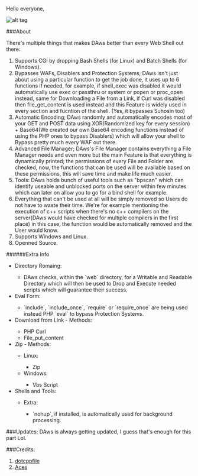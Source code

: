 Hello everyone,

![alt tag](http://i.imgur.com/nUmccKQ.png)

###About

There's multiple things that makes DAws better than every Web Shell out there:

1. Supports CGI by dropping Bash Shells (for Linux) and Batch Shells (for Windows).
1. Bypasses WAFs, Disablers and Protection Systems; DAws isn't just about using a particular function to get the job done, it uses up to 6 functions if needed, for example, if shell_exec was disabled it would automatically use exec or passthru or system or popen or proc_open instead, same for Downloading a File from a Link, if Curl was disabled then file_get_content is used instead and this Feature is widely used in every section and fucntion of the shell. (Yes, it bypasses Suhosin too)
1. Automatic Encoding; DAws randomly and automatically encodes most of your GET and POST data using XOR(Randomized key for every session) + Base64(We created our own Base64 encoding functions instead of using the PHP ones to bypass Disablers) which will allow your shell to Bypass pretty much every WAF out there.
1. Advanced File Manager; DAws's File Manager contains everything a File Manager needs and even more but the main Feature is that everything is dynamically printed; the permissions of every File and Folder are checked, now, the functions that can be used will be available based on these permissions, this will save time and make life much easier.
1. Tools: DAws holds bunch of useful tools such as "bpscan" which can identify useable and unblocked ports on the server within few minutes which can later on allow you to go for a bind shell for example.
1. Everything that can't be used at all will be simply removed so Users do not have to waste their time. We're for example mentioning the execution of c++ scripts when there's no c++ compilers on the server(DAws would have checked for multiple compilers in the first place) in this case, the function would be automatically removed and the User would know.
1. Supports Windows and Linux.
1. Openned Source.

######Extra Info
<ul>
	<li>Directory Romaing:</li>
	<ul>
		<li>DAws checks, within the `web` directory, for a Writable and Readable Directory which will then be used to Drop and Execute needed scripts which will guarantee their success.</li>
	</ul>
	<li>Eval Form:</li>
	<ul>
		<li>`include`, `include_once`, `require` or `require_once` are being used instead PHP `eval` to bypass Protection Systems.</li>
	</ul>
	<li>Download from Link - Methods:</li>
	<ul>
		<li>PHP Curl</li>
		<li>File_put_content</li>
	</ul>
	<li>Zip - Methods:</li>
	<ul>
		<li>Linux:</li>	
		<ul>
			<li>Zip</li>
		</ul>
		<li>Windows:</li>
		<ul>
			<li>Vbs Script</li>
		</ul>
	</ul>
	<li>Shells and Tools:</li>
	<ul>
		<li>Extra:</li>
		<ul>
			<li>`nohup`, if installed, is automatically used for background processing.</li>
		</ul>
	</ul>
</ul>

###Updates:
DAws is always getting updated, I guess that's enough for this part Lol.

###Credits:
1. [dotcppfile](https://twitter.com/dotcppfile)
2. [Aces](https://twitter.com/__A_C_E_S__)
